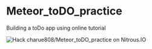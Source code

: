 Meteor_toDO_practice
====================

Building a toDo app using online tutorial





<a href="https://www.nitrous.io/hack_button?source=embed&runtime=nodejs&repo=charue808%2FMeteor_toDO_practice" style="border:0;text-decoration:none"><img src="https://d3o0mnbgv6k92a.cloudfront.net/assets/hack-s-v1-19458b540eb9a0b6a943ee6d27941699.png" alt="Hack charue808/Meteor_toDO_practice on Nitrous.IO" /></a>
